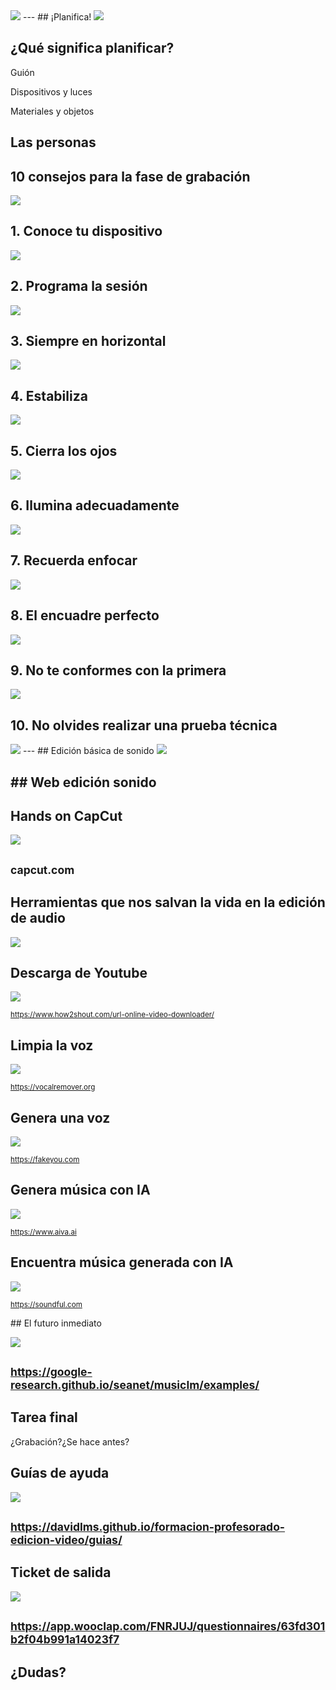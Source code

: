 <img class="r-stretch" style="text-align: center" src="../imagenes/logos/logo.png">
---
## ¡Planifica!

<img class="r-stretch" style="text-align: center" src="../imagenes/plan.png">


## ¿Qué significa planificar?

Guión <!-- .element: class="fragment" -->

Dispositivos y luces <!-- .element: class="fragment" -->

Materiales y objetos <!-- .element: class="fragment" -->

Las personas <!-- .element: class="fragment" -->
---
## 10 consejos para la fase de grabación

<img class="r-stretch" style="text-align: center" src="../imagenes/record.png">


## 1. Conoce tu dispositivo

<img class="r-stretch" style="text-align: center" src="../imagenes/dispositivo.jpg">


## 2. Programa la sesión

<img class="r-stretch" style="text-align: center" src="../imagenes/planifica.jpg">


## 3. Siempre en horizontal

<img class="r-stretch" style="text-align: center" src="../imagenes/horizontal.jpg">


## 4. Estabiliza

<img class="r-stretch" style="text-align: center" src="../imagenes/estabiliza.jpg">


## 5. Cierra los ojos

<img class="r-stretch" style="text-align: center" src="../imagenes/escuchando.jpg">


## 6. Ilumina adecuadamente

<img class="r-stretch" style="text-align: center" src="../imagenes/ilumina.jpg">


## 7. Recuerda enfocar

<img class="r-stretch" style="text-align: center" src="../imagenes/enfoque.jpg">


## 8. El encuadre perfecto

<img class="r-stretch" style="text-align: center" src="../imagenes/cuadricula.png">


## 9. No te conformes con la primera

<img class="r-stretch" style="text-align: center" src="../imagenes/repite.jpg">


## 10. No olvides realizar una prueba técnica

<img class="r-stretch" style="text-align: center" src="../imagenes/prueba.jpg">
---
## Edición básica de sonido

<img class="r-stretch" style="text-align: center" src="../imagenes/audio-edit.png">


## Web edición sonido
---
## Hands on CapCut

<img class="r-stretch" style="text-align: center" src="https://p16-vco-sg.ibyteimg.com/tos-alisg-i-hcfj2cabi8-sg/47e17bde67b9af9aa9f549666bdf2c6b.png~tplv-hcfj2cabi8-webp.image">

<small>capcut.com</small>
---
## Herramientas que nos salvan la vida en la edición de audio

<img class="r-stretch" style="text-align: center" src="../imagenes/audio-ai.png">


## Descarga de Youtube

<img class="r-stretch" style="text-align: center" src="../imagenes/how2shout.png">

<small>https://www.how2shout.com/url-online-video-downloader/</small>


## Limpia la voz

<img class="r-stretch" style="text-align: center" src="../imagenes/vocal-remover.png">

<small>https://vocalremover.org</small>


## Genera una voz

<img class="r-stretch" style="text-align: center" src="../imagenes/fakeyou.png">

<small>https://fakeyou.com</small>


## Genera música con IA

<img class="r-stretch" style="text-align: center" src="../imagenes/aiva.png">

<small>https://www.aiva.ai</small>


## Encuentra música generada con IA

<img class="r-stretch" style="text-align: center" src="../imagenes/soundful.png">

<small>https://soundful.com</small>


## El futuro inmediato

<img class="r-stretch" style="text-align: center" src="../imagenes/audioml.png">

<small>https://google-research.github.io/seanet/musiclm/examples/</small>
---
## Tarea final

¿Grabación?¿Se hace antes?

## Guías de ayuda

<img class="r-stretch" style="text-align: center" src="../imagenes/qr-guides.png">

<small>https://davidlms.github.io/formacion-profesorado-edicion-video/guias/</small>
---
## Ticket de salida

<img class="r-stretch" style="text-align: center" src="../imagenes/qr-exit-ticket-2.png">

<small>https://app.wooclap.com/FNRJUJ/questionnaires/63fd301b2f04b991a14023f7</small>
---

<!-- .slide: data-background-video="../imagenes/video-edition.mp4" data-background-opacity="0.6" data-background-video-loop data-background-video-muted -->

## ¿Dudas?